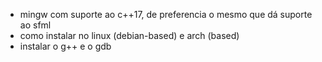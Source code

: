 - mingw com suporte ao c++17, de preferencia o mesmo que dá suporte ao sfml
- como instalar no linux (debian-based) e arch (based) 
- instalar o g++ e o gdb